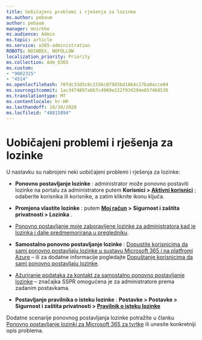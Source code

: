 ```yaml
---
title: Uobičajeni problemi i rješenja za lozinke
ms.author: pebaum
author: pebaum
manager: mnirkhe
ms.audience: Admin
ms.topic: article
ms.service: o365-administration
ROBOTS: NOINDEX, NOFOLLOW
localization_priority: Priority
ms.collection: Adm_O365
ms.custom:
- "9002325"
- "4514"
ms.openlocfilehash: 70fdc33d5c8c1556c079d3bd1864c27ba0acce04
ms.sourcegitcommit: 1ac3474897abb7c4969e222f934294e05f468536
ms.translationtype: MT
ms.contentlocale: hr-HR
ms.lasthandoff: 10/30/2020
ms.locfileid: "48815894"
---
```

# <a name="common-password-issues-and-resolutions"></a>Uobičajeni problemi i rješenja za lozinke

U nastavku su nabrojeni neki uobičajeni problemi i rješenja za lozinke:

- **Ponovno postavljanje lozinke** : administrator može ponovno postaviti lozinke na portalu za administratore putem **Korisnici > [Aktivni korisnici](https://portal.office.com/adminportal/home#/users)** ; odaberite korisnika ili korisnike, a zatim kliknite ikonu ključa.

- **Promjena vlastite lozinke** :  putem **[Moj račun](https://portal.office.com/account/#home) > Sigurnost i zaštita privatnosti > Lozinka** .

- [Ponovno postavljanje moje zaboravljene lozinke za administratora kad je lozinka i dalje predmemorirana u pregledniku](https://docs.microsoft.com/microsoft-365/admin/add-users/reset-passwords?view=o365-worldwide#reset-my-admin-password).

- **Samostalno ponovno postavljanje lozinke** : [Dopustite korisnicima da sami ponovno postavljaju lozinke u sustavu Microsoft 365 i na platfromi Azure](https://portal.office.com/adminportal/home#/SettingsMultiPivot/:/Settings/L1/SelfServiceReset) – ili za dodatne informacije pogledajte [Dopuštanje korisnicima da sami ponovno postavljaju lozinke](https://docs.microsoft.com/microsoft-365/admin/add-users/let-users-reset-passwords).

- [Ažuriranje podataka za kontakt za samostalno ponovno postavljanje lozinke](https://go.microsoft.com/fwlink/?linkid=849451) – značajka SSPR omogućena je za administratore prema zadanim postavkama. 

- **Postavljanje pravilnika o isteku lozinke** : **Postavke > Postavke > Sigurnost i zaštita privatnosti > [Pravilnik o isteku lozinke](https://admin.microsoft.com/AdminPortal/Home#/SettingsMultiPivot/:/Settings/L1/PasswordPolicy)**

Dodatne scenarije ponovnog postavljanja lozinke potražite u članku [Ponovno postavljanje lozinki za Microsoft 365 za tvrtke](https://docs.microsoft.com/microsoft-365/admin/add-users/reset-passwords) ili unesite konkretniji opis problema.
